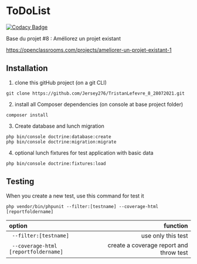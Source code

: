 ToDoList
========
[![Codacy Badge](https://app.codacy.com/project/badge/Grade/b48a8e61a969443eb424c5bf86714165)](https://www.codacy.com/gh/Jersey276/TristanLefevre_8_28072021/dashboard?utm_source=github.com&amp;utm_medium=referral&amp;utm_content=Jersey276/TristanLefevre_8_28072021&amp;utm_campaign=Badge_Grade)

Base du projet #8 : Améliorez un projet existant

https://openclassrooms.com/projects/ameliorer-un-projet-existant-1

## Installation
1.  clone this gitHub project (on a git CLI)
``` 
git clone https://github.com/Jersey276/TristanLefevre_8_28072021.git
``` 
2.  install all Composer dependencies (on console at base project folder)
```
composer install
```
3.  Create database and lunch migration
```
php bin/console doctrine:database:create
php bin/console doctrine:migration:migrate
```
4.  optional lunch fixtures for test application with basic data
```
php bin/console doctrine:fixtures:load
```

## Testing
When you create a new test, use this command for test it
```
php vendor/bin/phpunit --filter:[testname] --coverage-html [reportfoldername]
```
|option| function |
|:--|--:|
|``` --filter:[testname]```| use only this test |
|``` --coverage-html [reportfoldername]```| create a coverage report and throw test |
